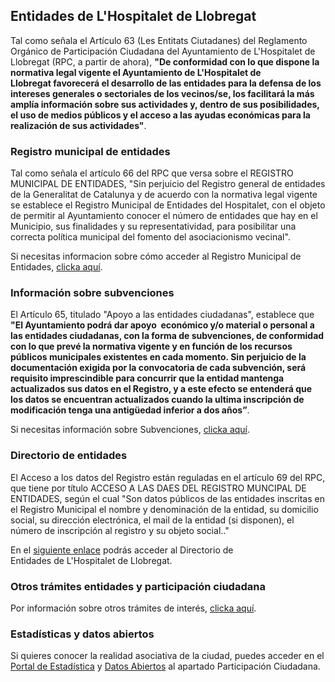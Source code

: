 ## Entidades de L'Hospitalet de Llobregat

Tal como señala el Artículo 63 (Les Entitats Ciutadanes) del Reglamento Orgánico de Participación Ciudadana del Ayuntamiento de L'Hospitalet de Llobregat (RPC, a partir de ahora), **"De conformidad con lo que dispone la normativa legal vigente el Ayuntamiento de L'Hospitalet de Llobregat favorecerá el desarrollo de las entidades para la defensa de los intereses generales o sectoriales de los vecinos/se, los facilitará la más amplía información sobre sus actividades y, dentro de sus posibilidades, el uso de medios públicos y el acceso a las ayudas económicas para la realización de sus actividades"**.


### Registro municipal de entidades

Tal como señala el artículo 66 del RPC que versa sobre el REGISTRO MUNICIPAL DE ENTIDADES, "Sin perjuicio del Registro general de entidades de la Generalitat de Catalunya y de acuerdo con la normativa legal vigente se establece el Registro Municipal de Entidades del Hospitalet, con el objeto de permitir al Ayuntamiento conocer el número de entidades que hay en el Municipio, sus finalidades y su representatividad, para posibilitar una correcta política municipal del fomento del asociacionismo vecinal".

Si necesitas informacion sobre cómo acceder al Registro Municipal de Entidades, [clicka aquí](https://seuelectronica.l-h.cat/tramits/detallTramit_2.aspx?2nqazAuYVd22bH3repeYJAR7g0P3ljB4c0qqazAGSDNnJaNCvEqazB).


### Información sobre subvenciones

El Artículo 65, titulado "Apoyo a las entidades ciudadanas", establece que **"El Ayuntamiento podrá dar apoyo  económico y/o material o personal a las entidades ciudadanas, con la forma de subvenciones, de conformidad con lo que prevé la normativa vigente y en función de los recursos públicos municipales existentes en cada momento. Sin perjuicio de la documentación exigida por la convocatoria de cada subvención, será requisito imprescindible para concurrir que la entidad mantenga actualizados sus datos en el Registro, y a este efecto se entenderá que los datos se encuentran actualizados cuando la ultima inscripción de modificación tenga una antigüedad inferior a dos años”**. 

Si necesitas información sobre Subvenciones, [clicka aquí](https://seuelectronica.l-h.cat/tramits/navegacioTramits_2.aspx?cr=1100605&id=2).


### Directorio de entidades

El Acceso a los datos del Registro están reguladas en el artículo 69 del RPC, que tiene por título ACCESO A LAS DAES DEL REGISTRO MUNCIPAL DE ENTIDADES, según el cual "Son datos públicos de las entidades inscritas en el Registro Municipal el nombre y denominación de la entidad, su domicilio social, su dirección electrónica, el mail de la entidad (si disponen), el número de inscripción al registro y su objeto social.."

En el [siguiente enlace](http://www.l-h.cat/participaciocivisme/262189_2.aspx?id=2) podrás acceder al Directorio de Entidades de L'Hospitalet de Llobregat.

### Otros trámites entidades y participación ciudadana

Por información sobre otros trámites de interés, [clicka aquí](https://seuelectronica.l-h.cat/tramits/navegacioTramits.aspx?1Z2jaIqazCXQKfWEKSqI0fU0ZQqazBqazB). 

### Estadísticas y datos abiertos

Si quieres conocer la realidad asociativa de la ciudad, puedes acceder en el [Portal de Estadística](http://www.l-h.cat/portalestadistic/portalestadistic.aspx?id=1) y [Datos Abiertos](https://dadesobertes.l-h.cat/?id=2) al apartado Participación Ciudadana.